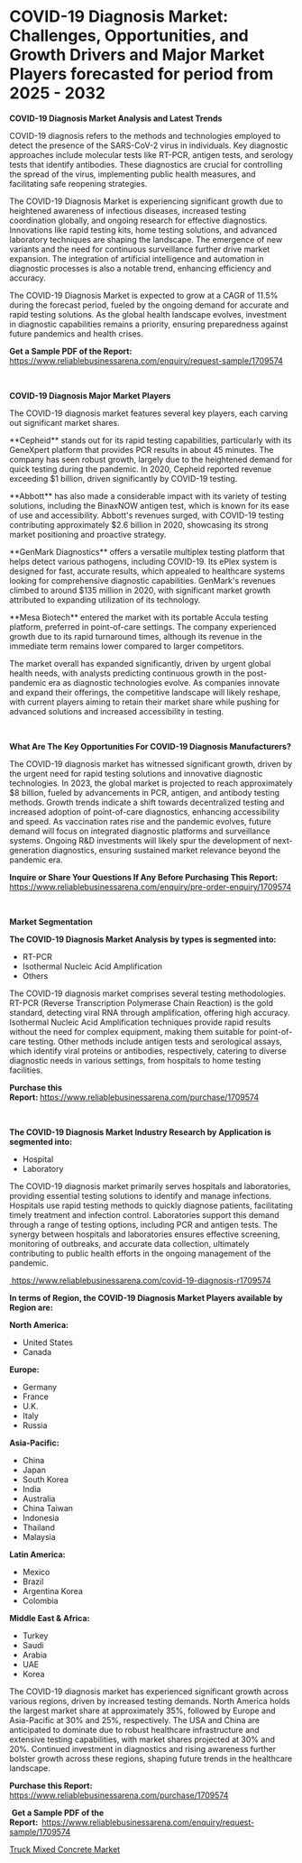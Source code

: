 <p><h1>COVID-19 Diagnosis Market: Challenges, Opportunities, and Growth Drivers and Major Market Players forecasted for period from 2025 - 2032</h1></p><p><strong>COVID-19 Diagnosis Market Analysis and Latest Trends</strong></p>
<p><p>COVID-19 diagnosis refers to the methods and technologies employed to detect the presence of the SARS-CoV-2 virus in individuals. Key diagnostic approaches include molecular tests like RT-PCR, antigen tests, and serology tests that identify antibodies. These diagnostics are crucial for controlling the spread of the virus, implementing public health measures, and facilitating safe reopening strategies.</p><p>The COVID-19 Diagnosis Market is experiencing significant growth due to heightened awareness of infectious diseases, increased testing coordination globally, and ongoing research for effective diagnostics. Innovations like rapid testing kits, home testing solutions, and advanced laboratory techniques are shaping the landscape. The emergence of new variants and the need for continuous surveillance further drive market expansion. The integration of artificial intelligence and automation in diagnostic processes is also a notable trend, enhancing efficiency and accuracy.</p><p>The COVID-19 Diagnosis Market is expected to grow at a CAGR of 11.5% during the forecast period, fueled by the ongoing demand for accurate and rapid testing solutions. As the global health landscape evolves, investment in diagnostic capabilities remains a priority, ensuring preparedness against future pandemics and health crises.</p></p>
<p><strong>Get a Sample PDF of the Report:&nbsp;</strong> <a href="https://www.reliablebusinessarena.com/enquiry/request-sample/1709574?utm_campaign=2987&utm_medium=2&utm_source=Github&utm_content=ia&utm_term=27032025&utm_id=covid-19-diagnosis">https://www.reliablebusinessarena.com/enquiry/request-sample/1709574</a></p>
<p>&nbsp;</p>
<p><strong>COVID-19 Diagnosis Major Market Players</strong></p>
<p><p>The COVID-19 diagnosis market features several key players, each carving out significant market shares. </p><p>**Cepheid** stands out for its rapid testing capabilities, particularly with its GeneXpert platform that provides PCR results in about 45 minutes. The company has seen robust growth, largely due to the heightened demand for quick testing during the pandemic. In 2020, Cepheid reported revenue exceeding $1 billion, driven significantly by COVID-19 testing.</p><p>**Abbott** has also made a considerable impact with its variety of testing solutions, including the BinaxNOW antigen test, which is known for its ease of use and accessibility. Abbott's revenues surged, with COVID-19 testing contributing approximately $2.6 billion in 2020, showcasing its strong market positioning and proactive strategy.</p><p>**GenMark Diagnostics** offers a versatile multiplex testing platform that helps detect various pathogens, including COVID-19. Its ePlex system is designed for fast, accurate results, which appealed to healthcare systems looking for comprehensive diagnostic capabilities. GenMark's revenues climbed to around $135 million in 2020, with significant market growth attributed to expanding utilization of its technology.</p><p>**Mesa Biotech** entered the market with its portable Accula testing platform, preferred in point-of-care settings. The company experienced growth due to its rapid turnaround times, although its revenue in the immediate term remains lower compared to larger competitors.</p><p>The market overall has expanded significantly, driven by urgent global health needs, with analysts predicting continuous growth in the post-pandemic era as diagnostic technologies evolve. As companies innovate and expand their offerings, the competitive landscape will likely reshape, with current players aiming to retain their market share while pushing for advanced solutions and increased accessibility in testing.</p></p>
<p>&nbsp;</p>
<p><strong>What Are The Key Opportunities For COVID-19 Diagnosis Manufacturers?</strong></p>
<p><p>The COVID-19 diagnosis market has witnessed significant growth, driven by the urgent need for rapid testing solutions and innovative diagnostic technologies. In 2023, the global market is projected to reach approximately $8 billion, fueled by advancements in PCR, antigen, and antibody testing methods. Growth trends indicate a shift towards decentralized testing and increased adoption of point-of-care diagnostics, enhancing accessibility and speed. As vaccination rates rise and the pandemic evolves, future demand will focus on integrated diagnostic platforms and surveillance systems. Ongoing R&D investments will likely spur the development of next-generation diagnostics, ensuring sustained market relevance beyond the pandemic era.</p></p>
<p><strong>Inquire or Share Your Questions If Any Before Purchasing This Report:</strong> <a href="https://www.reliablebusinessarena.com/enquiry/pre-order-enquiry/1709574?utm_campaign=2987&utm_medium=2&utm_source=Github&utm_content=ia&utm_term=27032025&utm_id=covid-19-diagnosis">https://www.reliablebusinessarena.com/enquiry/pre-order-enquiry/1709574</a></p>
<p>&nbsp;</p>
<p><strong>Market Segmentation</strong></p>
<p><strong>The COVID-19 Diagnosis Market Analysis by types is segmented into:</strong></p>
<p><ul><li>RT-PCR</li><li>Isothermal Nucleic Acid Amplification</li><li>Others</li></ul></p>
<p><p>The COVID-19 diagnosis market comprises several testing methodologies. RT-PCR (Reverse Transcription Polymerase Chain Reaction) is the gold standard, detecting viral RNA through amplification, offering high accuracy. Isothermal Nucleic Acid Amplification techniques provide rapid results without the need for complex equipment, making them suitable for point-of-care testing. Other methods include antigen tests and serological assays, which identify viral proteins or antibodies, respectively, catering to diverse diagnostic needs in various settings, from hospitals to home testing facilities.</p></p>
<p><strong>Purchase this Report:&nbsp;</strong><a href="https://www.reliablebusinessarena.com/purchase/1709574?utm_campaign=2987&utm_medium=2&utm_source=Github&utm_content=ia&utm_term=27032025&utm_id=covid-19-diagnosis">https://www.reliablebusinessarena.com/purchase/1709574</a></p>
<p>&nbsp;</p>
<p><strong>The COVID-19 Diagnosis Market Industry Research by Application is segmented into:</strong></p>
<p><ul><li>Hospital</li><li>Laboratory</li></ul></p>
<p><p>The COVID-19 diagnosis market primarily serves hospitals and laboratories, providing essential testing solutions to identify and manage infections. Hospitals use rapid testing methods to quickly diagnose patients, facilitating timely treatment and infection control. Laboratories support this demand through a range of testing options, including PCR and antigen tests. The synergy between hospitals and laboratories ensures effective screening, monitoring of outbreaks, and accurate data collection, ultimately contributing to public health efforts in the ongoing management of the pandemic.</p></p>
<p><a href="https://www.reliablebusinessarena.com/covid-19-diagnosis-r1709574?utm_campaign=2987&utm_medium=2&utm_source=Github&utm_content=ia&utm_term=27032025&utm_id=covid-19-diagnosis">&nbsp;https://www.reliablebusinessarena.com/covid-19-diagnosis-r1709574</a></p>
<p><strong>In terms of Region, the COVID-19 Diagnosis Market Players available by Region are:</strong></p>
<p>
    <p> <strong> North America: </strong>
        <ul>
            <li>United States</li>
            <li>Canada</li>
        </ul>
        </p> 
    <p> <strong> Europe: </strong>
        <ul>
            <li>Germany</li>
            <li>France</li>
            <li>U.K.</li>
            <li>Italy</li>
            <li>Russia</li>
        </ul>
        </p> 
    <p> <strong> Asia-Pacific: </strong>
        <ul>
            <li>China</li>
            <li>Japan</li>
            <li>South Korea</li>
            <li>India</li>
            <li>Australia</li>
            <li>China Taiwan</li>
            <li>Indonesia</li>
            <li>Thailand</li>
            <li>Malaysia</li>
        </ul>
        </p> 
    <p> <strong> Latin America: </strong>
        <ul>
            <li>Mexico</li>
            <li>Brazil</li>
            <li>Argentina Korea</li>
            <li>Colombia</li>
        </ul>
        </p> 
    <p> <strong> Middle East & Africa: </strong>
        <ul>
            <li>Turkey</li>
            <li>Saudi</li>
            <li>Arabia</li>
            <li>UAE</li>
            <li>Korea</li>
        </ul>
    </p>
    </p>
<p><p>The COVID-19 diagnosis market has experienced significant growth across various regions, driven by increased testing demands. North America holds the largest market share at approximately 35%, followed by Europe and Asia-Pacific at 30% and 25%, respectively. The USA and China are anticipated to dominate due to robust healthcare infrastructure and extensive testing capabilities, with market shares projected at 30% and 20%. Continued investment in diagnostics and rising awareness further bolster growth across these regions, shaping future trends in the healthcare landscape.</p></p>
<p><strong>Purchase this Report: </strong><a href="https://www.reliablebusinessarena.com/purchase/1709574?utm_campaign=2987&utm_medium=2&utm_source=Github&utm_content=ia&utm_term=27032025&utm_id=covid-19-diagnosis">https://www.reliablebusinessarena.com/purchase/1709574</a></p>
<p>&nbsp;<strong>Get a Sample PDF of the Report:&nbsp;&nbsp;</strong><a href="https://www.reliablebusinessarena.com/enquiry/request-sample/1709574?utm_campaign=2987&utm_medium=2&utm_source=Github&utm_content=ia&utm_term=27032025&utm_id=covid-19-diagnosis">https://www.reliablebusinessarena.com/enquiry/request-sample/1709574</a></p>
<p><strong></strong></p>
<p><p><a href="https://github.com/celpabembes/Market-Research-Report-List-1/blob/main/truck-mixed-concrete-market.md?utm_campaign=2987&utm_medium=2&utm_source=Github&utm_content=ia&utm_term=27032025&utm_id=covid-19-diagnosis">Truck Mixed Concrete Market</a></p></p>
